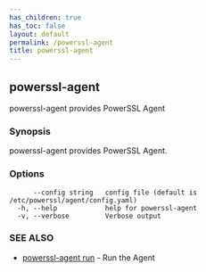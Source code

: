 ```yaml
---
has_children: true
has_toc: false
layout: default
permalink: /powerssl-agent
title: powerssl-agent
---
```

## powerssl-agent

powerssl-agent provides PowerSSL Agent

### Synopsis

powerssl-agent provides PowerSSL Agent.

### Options

```
      --config string   config file (default is /etc/powerssl/agent/config.yaml)
  -h, --help            help for powerssl-agent
  -v, --verbose         Verbose output
```

### SEE ALSO

* [powerssl-agent run](/powerssl-agent/run)	 - Run the Agent
